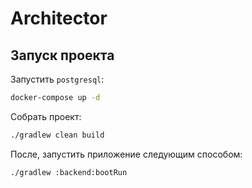 # Architector

## Запуск проекта

Запустить ``postgresql``:

```bash
docker-compose up -d
```

Собрать проект:
```bash
./gradlew clean build
```

После, запустить приложение следующим способом:

```bash
./gradlew :backend:bootRun
```